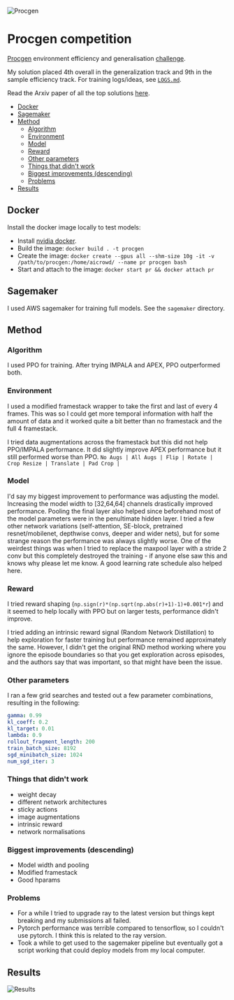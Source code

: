 ![Procgen](./docs/envs.gif)

# Procgen competition

[Procgen](https://github.com/openai/procgen) environment efficiency and generalisation [challenge](https://www.aicrowd.com/challenges/neurips-2020-procgen-competition).

My solution placed 4th overall in the generalization track and 9th in the sample efficiency track. For training logs/ideas, see [`LOGS.md`](./LOGS.md).

Read the Arxiv paper of all the top solutions [here](https://arxiv.org/abs/2103.15332).

- [Docker](#docker)
- [Sagemaker](#sagemaker)
- [Method](#method)
  - [Algorithm](#algorithm)
  - [Environment](#environment)
  - [Model](#model)
  - [Reward](#reward)
  - [Other parameters](#other-parameters)
  - [Things that didn't work](#things-that-didnt-work)
  - [Biggest improvements (descending)](#biggest-improvements-descending)
  - [Problems](#problems)
- [Results](#results)

## Docker

Install the docker image locally to test models:

- Install [nvidia docker](https://github.com/NVIDIA/nvidia-docker).
- Build the image: `docker build . -t procgen`
- Create the image: `docker create --gpus all --shm-size 10g -it -v /path/to/procgen:/home/aicrowd/ --name pr procgen bash`
- Start and attach to the image: `docker start pr && docker attach pr`

## Sagemaker

I used AWS sagemaker for training full models. See the `sagemaker` directory.

## Method

### Algorithm

I used PPO for training. After trying IMPALA and APEX, PPO outperformed both.

### Environment

I used a modified framestack wrapper to take the first and last of every 4 frames. This was so I could get more temporal information with half the amount of data and it worked quite a bit better than no framestack and the full 4 framestack.

I tried data augmentations across the framestack but this did not help PPO/IMPALA performance. It did slightly improve APEX performance but it still performed worse than PPO. `No Augs | All Augs | Flip | Rotate | Crop Resize | Translate | Pad Crop |`


### Model

I'd say my biggest improvement to performance was adjusting the model. Increasing the model width to [32,64,64] channels drastically improved performance. Pooling the final layer also helped since beforehand most of the model parameters were in the penultimate hidden layer. I tried a few other network variations (self-attention, SE-block, pretrained resnet/mobilenet, depthwise convs, deeper and wider nets), but for some strange reason the performance was always slightly worse. One of the weirdest things was when I tried to replace the maxpool layer with a stride 2 conv but this completely destroyed the training - if anyone else saw this and knows why please let me know. A good learning rate schedule also helped here.


### Reward

I tried reward shaping (`np.sign(r)*(np.sqrt(np.abs(r)+1)-1)+0.001*r`) and it seemed to help locally with PPO but on larger tests, performance didn't improve.

I tried adding an intrinsic reward signal (Random Network Distillation) to help exploration for faster training but performance remained approximately the same. However, I didn't get the original RND method working where you ignore the episode boundaries so that you get exploration across episodes, and the authors say that was important, so that might have been the issue.


### Other parameters

I ran a few grid searches and tested out a few parameter combinations, resulting in the following:

```yaml
gamma: 0.99
kl_coeff: 0.2
kl_target: 0.01
lambda: 0.9
rollout_fragment_length: 200
train_batch_size: 8192
sgd_minibatch_size: 1024
num_sgd_iter: 3
```

### Things that didn't work

- weight decay
- different network architectures
- sticky actions
- image augmentations
- intrinsic reward
- network normalisations


### Biggest improvements (descending)

- Model width and pooling
- Modified framestack
- Good hparams


### Problems

- For a while I tried to upgrade ray to the latest version but things kept breaking and my submissions all failed.
- Pytorch performance was terrible compared to tensorflow, so I couldn't use pytorch. I think this is related to the ray version.
- Took a while to get used to the sagemaker pipeline but eventually got a script working that could deploy models from my local computer.


## Results

![Results](./docs/results.png)

